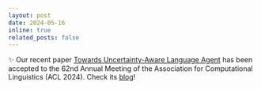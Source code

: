 ```yaml
---
layout: post
date: 2024-05-16
inline: true
related_posts: false
---
```


:sparkles: Our recent paper <a href="https://aclanthology.org/2024.findings-acl.398/">Towards Uncertainty-Aware Language Agent</a> has been accepted to the 62nd Annual Meeting of the Association for Computational Linguistics (ACL 2024). Check its <a href="https://uala-agent.github.io">blog</a>!
